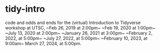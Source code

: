 # tidy-intro

code and odds and ends for the (virtual) Introduction to Tidyverse workshop at UTSC, ~Feb 26, 2019 at 2:00pm~ ~Feb 19, 2020 at 1:00pm~ ~July 13, 2020 at 2:00pm~ ~January 26, 2021 at 3:00pm~ ~February 2, 2022, at 5:00pm~ ~July 27, 2022, at 5:00pm~ ~February 10, 2023, at 9:00am~ March 27, 2024, at 5:00pm.
